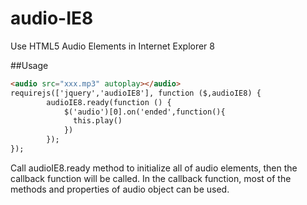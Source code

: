 # audio-IE8
Use HTML5 Audio Elements in Internet Explorer 8

##Usage
```html
<audio src="xxx.mp3" autoplay></audio>
requirejs(['jquery','audioIE8'], function ($,audioIE8) {
        audioIE8.ready(function () {
            $('audio')[0].on('ended',function(){
              this.play()
            })
        });
});
```

Call audioIE8.ready method to initialize all of audio elements, then the callback function will be called. In the callback function, most of the methods and properties of audio object can be used.
